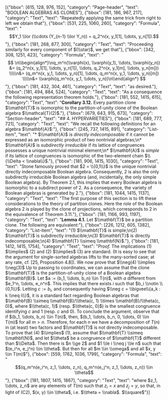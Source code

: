 [{"bbox": [615, 128, 976, 152], "category": "Page-header", "text": "BOOLEAN ALGEBRAS AS CLONES"}, {"bbox": [181, 186, 967, 217], "category": "Text", "text": "Repeatedly applying the same trick from right to left we obtain that"}, {"bbox": [531, 225, 1060, 260], "category": "Formula", "text": "$$Y_1 \\lor (\\cdots (Y_{n-1} \\lor Y_n)) = q_2^n(x, y_1[1], \\dots, y_n[1]).$$"}, {"bbox": [181, 268, 877, 300], "category": "Text", "text": "Proceeding similarly for every component of $(\\star)$, we get that"}, {"bbox": [342, 308, 1251, 423], "category": "Formula", "text": "$$ \n\\begin{align*}\nq_m^n(\\varphi(x), \\varphi(y_1), \\dots, \\varphi(y_n)) &= (q_2^n(x, y_1[1], \\dots, y_n[1]), \\dots, q_2^n(x, y_1[m], \\dots, y_n[m])) \\\\\n&= (q_m^n(x, y_1, \\dots, y_n)[1], \\dots, q_m^n(x, y_1, \\dots, y_n)[m]) \\\\\n&= \\varphi(q_m^n(x, y_1, \\dots, y_n))\n\\end{align*} $$"}, {"bbox": [181, 432, 304, 461], "category": "Text", "text": "as desired."}, {"bbox": [181, 494, 884, 524], "category": "Text", "text": "As a consequence the following representation theorem holds."}, {"bbox": [181, 552, 1415, 615], "category": "Text", "text": "**Corollary 3.12.** Every partition clone $\\mathbf{T}$ is isomorphic to the partition-of-unity clone of the Boolean algebra $\\mathcal{T}(2)$."}, {"bbox": [679, 643, 915, 673], "category": "Section-header", "text": "## 4. HYPERVARIETIES"}, {"bbox": [181, 689, 777, 721], "category": "Text", "text": "We recall the following definitions for an algebra $\\mathbf{A}$:"}, {"bbox": [245, 737, 1415, 891], "category": "List-item", "text": "* $\\mathbf{A}$ is *directly indecomposable* if it cannot be expressed as an isomorphic product of two nontrivial algebras;\n* $\\mathbf{A}$ is *subdirectly irreducible* if its lattice of congruences possesses a unique nontrivial minimal element;\n* $\\mathbf{A}$ is *simple* if its lattice of congruences is isomorphic of the two-element chain $\\{\\Delta < \\nabla\\}$."}, {"bbox": [181, 906, 1415, 1030], "category": "Text", "text": "Stone famously proved that $2 = \\{0,1\\}$ is the unique nontrivial directly indecomposable Boolean algebra. Consequently, 2 is also the only subdirectly irreducible Boolean algebra (and, incidentally, the only simple Boolean algebra). By Theorem 2.1, this implies that every Boolean algebra is isomorphic to a subdirect power of 2. As a consequence, the variety of Boolean algebras is generated by 2."}, {"bbox": [181, 1044, 1415, 1137], "category": "Text", "text": "The first purpose of this section is to lift these considerations to the theory of partition clones. Here the role of the Boolean algebra 2 is played by the clone of projections, which corresponds to 2 in the equivalence of Theorem 3.11."}, {"bbox": [181, 1166, 993, 1197], "category": "Text", "text": "**Lemma 4.1.** Let $\\mathbf{T}$ be a partition clone. The following are equivalent:"}, {"bbox": [226, 1212, 605, 1382], "category": "List-item", "text": "(1) $\\mathbf{T}$ is simple;\n(2) $\\mathbf{T}$ is subdirectly irreducible;\n(3) $\\mathbf{T}$ is directly indecomposable;\n(4) $\\mathbf{T} \\simeq \\mathbf{N}$."}, {"bbox": [181, 1412, 1415, 1754], "category": "Text", "text": "*Proof.* The implications (1) $\\implies$ (2) and (2) $\\implies$ (3) are standard. (It is easy to see that the argument for single-sorted algebras lifts to the many-sorted case; at any rate, cf. [25, Proposition 4.8]). We now prove that $\\neg(4) \\implies \\neg(3)$ Up to passing to coordinates, we can assume that the clone $\\mathbf{T}$ is the partition-of-unity clone of a Boolean algebra $\\mathbf{B}$. Let $a := (b_1, \\dots, b_n) \\in T(n)$, with $a$ different from $e_1^n, \\dots, e_n^n$. This implies that there exists $i$ such that $b_i \\notin \\{0,1\\}$. Letting $c := b_i$, and consequently having $\\neg c = \\bigvee\\{a_k : k \\neq i\\}$, it is a standard fact regarding Boolean algebras that $\\mathbf{B} \\simeq \\mathbf{B}/\\theta(c, 1) \\times \\mathbf{B}/\\theta(c, 0)$, where $\\theta(c, 1)$ (resp. $\\theta(c, 0)$) is the smallest congruence identifying $c$ and 1 (resp. $c$ and 0). To conclude the argument, observe that if $(b_1, \\dots, b_n) \\in T(n)$, then, $(b_1, \\dots, b_n, 0, \\dots, 0) \\in T(m)$ for all $m > n$. Therefore, for each $n$ we have a decomposition of $T(n)$ in (at least) two factors and $\\mathbf{T}$ is not directly indecomposable. To prove that (4) $\\implies$ (1), assume that $\\mathbf{T} \\simeq \\mathbf{N}$, and let $\\theta$ be a congruence of $\\mathbf{T}$ different than $\\Delta$. Then there is $n \\ge 2$ and $1 \\le i \\neq j \\le n$ such that $(e_i^n, e_j^n) \\in \\theta$. But then for all $m \\in \\omega$ and all $x, y \\in T(m)$"}, {"bbox": [559, 1762, 1036, 1799], "category": "Formula", "text": "$$(q_m^n(e_i^n, z_1, \\dots, z_n), q_m^n(e_j^n, z_1, \\dots, z_n)) \\in \\theta$$"}, {"bbox": [181, 1807, 1415, 1867], "category": "Text", "text": "where $z_1, \\dots, z_n$ are any elements of $T(m)$ such that $z_i = x$ and $z_j = y$, so that, in light of (C2), $(x, y) \\in \\theta$, i.e. $\\theta = \\nabla$. $\\square$"}]